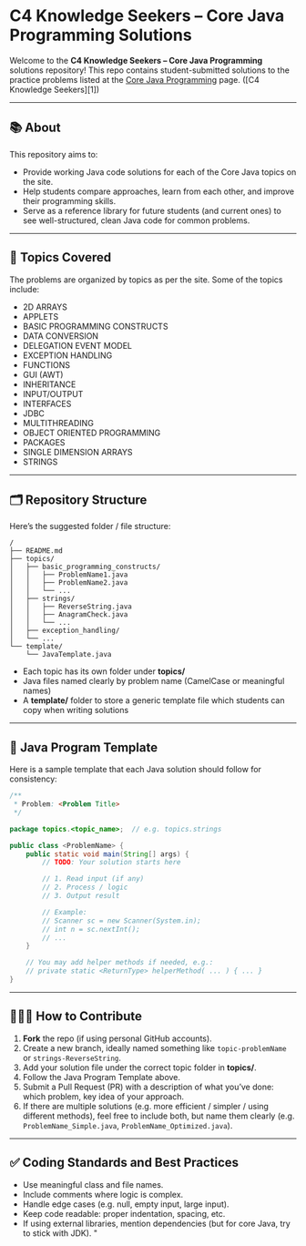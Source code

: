 # C4 Knowledge Seekers – Core Java Programming Solutions

Welcome to the **C4 Knowledge Seekers – Core Java Programming** solutions repository!
This repo contains student-submitted solutions to the practice problems listed at the [Core Java Programming](https://c4knowledgeseekers.in/practice-problems/core-java-programming) page. ([C4 Knowledge Seekers][1])

---

## 📚 About

This repository aims to:

* Provide working Java code solutions for each of the Core Java topics on the site.
* Help students compare approaches, learn from each other, and improve their programming skills.
* Serve as a reference library for future students (and current ones) to see well-structured, clean Java code for common problems.

---

## 🧭 Topics Covered

The problems are organized by topics as per the site. Some of the topics include:

* 2D ARRAYS
* APPLETS
* BASIC PROGRAMMING CONSTRUCTS
* DATA CONVERSION
* DELEGATION EVENT MODEL
* EXCEPTION HANDLING
* FUNCTIONS
* GUI (AWT)
* INHERITANCE
* INPUT/OUTPUT
* INTERFACES
* JDBC
* MULTITHREADING
* OBJECT ORIENTED PROGRAMMING
* PACKAGES
* SINGLE DIMENSION ARRAYS
* STRINGS

---

## 🗂 Repository Structure

Here’s the suggested folder / file structure:

```
/
├── README.md
├── topics/
│   ├── basic_programming_constructs/
│   │   ├── ProblemName1.java
│   │   ├── ProblemName2.java
│   │   └── ...
│   ├── strings/
│   │   ├── ReverseString.java
│   │   ├── AnagramCheck.java
│   │   └── ...
│   ├── exception_handling/
│   └── ...
└── template/
    └── JavaTemplate.java
```

* Each topic has its own folder under **topics/**
* Java files named clearly by problem name (CamelCase or meaningful names)
* A **template/** folder to store a generic template file which students can copy when writing solutions

---

## 🧰 Java Program Template

Here is a sample template that each Java solution should follow for consistency:

```java
/**
 * Problem: <Problem Title>
 */

package topics.<topic_name>;  // e.g. topics.strings

public class <ProblemName> {
    public static void main(String[] args) {
        // TODO: Your solution starts here

        // 1. Read input (if any)
        // 2. Process / logic
        // 3. Output result

        // Example:
        // Scanner sc = new Scanner(System.in);
        // int n = sc.nextInt();
        // ...
    }

    // You may add helper methods if needed, e.g.:
    // private static <ReturnType> helperMethod( ... ) { ... }
}
```

---

## 🧑‍🤝‍🧑 How to Contribute

1. **Fork** the repo (if using personal GitHub accounts).
2. Create a new branch, ideally named something like `topic-problemName` or `strings-ReverseString`.
3. Add your solution file under the correct topic folder in **topics/**.
4. Follow the Java Program Template above.
5. Submit a Pull Request (PR) with a description of what you’ve done: which problem, key idea of your approach.
6. If there are multiple solutions (e.g. more efficient / simpler / using different methods), feel free to include both, but name them clearly (e.g. `ProblemName_Simple.java`, `ProblemName_Optimized.java`).

---

## ✅ Coding Standards and Best Practices

* Use meaningful class and file names.
* Include comments where logic is complex.
* Handle edge cases (e.g. null, empty input, large input).
* Keep code readable: proper indentation, spacing, etc.
* If using external libraries, mention dependencies (but for core Java, try to stick with JDK).
      "
